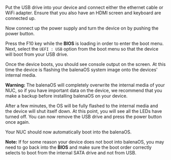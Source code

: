 Put the USB drive into your device and connect either the ethernet cable or WiFi adapter. Ensure that you also have an HDMI screen and keyboard are connected up.

Now connect up the power supply and turn the device on by pushing the power button.

Press the F10 key while the **BIOS** is loading in order to enter the boot menu. Next, select the `UEFI : USB` option from the boot menu so that the device will boot from your USB drive.

Once the device boots, you should see console output on the screen. At this time the device is flashing the balenaOS system image onto the devices' internal media.

__Warning:__ The balenaOS will completely overwrite the internal media of your NUC, so if you have important data on the device, we recommend that you make a backup before installing balenaOS on your device.

After a few minutes, the OS will be fully flashed to the internal media and the device will shut itself down. At this point, you will see all the LEDs have turned off. You can now remove the USB drive and press the power button once again.

Your NUC should now automatically boot into the balenaOS.

__Note:__ If for some reason your device does not boot into balenaOS, you may need to go back into the **BIOS** and make sure the boot order correctly selects to boot from the internal SATA drive and not from USB.
